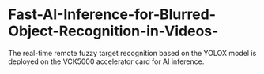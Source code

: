# Fast-AI-Inference-for-Blurred-Object-Recognition-in-Videos-
The real-time remote fuzzy target recognition based on the YOLOX model is deployed on the VCK5000 accelerator card for AI inference.
